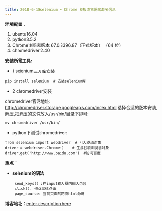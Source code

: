 ```yaml
---
title: 2018-6-18selenium + Chrome 模拟浏览器爬淘宝信息
---
```

**环境配置：**
 1. ubuntu16.04
 2. python3.5.2 
 3. Chrome浏览器版本 67.0.3396.87（正式版本） （64 位）
 4.  chromedriver 2.40



**安装所需工具:**

 - 1 selenium三方库安装

``` nginx
pip install selenium  # 安装selenium库
```

 - 2 chromedriver安装

chromedriver官网地址: http://chromedriver.storage.googleapis.com/index.html 
选择合适的版本安装,解压,把解压的文件放入/usr/bin/目录下即可:

``` nginx
mv chromedriver /usr/bin/
```

 - python下测试chromedriver:
``` stylus
from selenium import webdriver  # 引入驱动对象
driver = webdriver.Chrome()  　# 生成谷歌浏览器对象
driver.get('http://www.baidu.com')  #访问百度
```
**重点：**
 - **selenium的语法**
 

``` stylus
　　 send_keys() :在input输入框内输入内容
　　 click(): 模仿鼠标点击
 　　page_source: 当前页面的网页html源码
```
**博客地址：**[enter description here](https://blog.csdn.net/mini_panda/article/details/80725187)